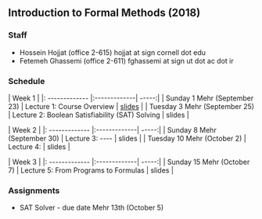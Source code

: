 ---
---

## Introduction to Formal Methods (2018)

### Staff
  - Hossein Hojjat  (office 2-615) hojjat at sign cornell dot edu
  - Fetemeh Ghassemi (office 2-611) fghassemi at sign ut dot ac dot ir

### Schedule

|  Week 1 |
|: ------------- |:-------------| -----:|
| Sunday  1 Mehr  (September 23)   | Lecture 1: Course Overview | [slides](https://ifm97.github.io/lectures/ifm-lect1.pdf) |
| Tuesday 3 Mehr   (September 25)    | Lecture 2: Boolean Satisfiability (SAT) Solving | slides |

|  Week 2 |
|: ------------- |:-------------| -----:|
| Sunday  8 Mehr  (September 30)   | Lecture 3: ---- | slides |
| Tuesday 10 Mehr   (October 2)   | Lecture 4:  | slides |

|  Week 3 |
|: ------------- |:-------------| -----:|
| Sunday  15 Mehr  (October 7)   | Lecture 5: From Programs to Formulas | slides |



### Assignments

- SAT Solver - due date Mehr 13th (October 5)

